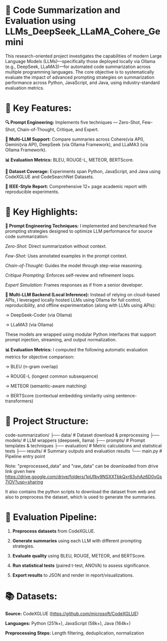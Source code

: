 # 🧠 Code Summarization and Evaluation using LLMs_DeepSeek_LLaMA_Cohere_Gemini
This research-oriented project investigates the capabilities of modern Large Language Models (LLMs)—specifically those deployed locally via Ollama (e.g., DeepSeek, LLaMA3)—for automated code summarization across multiple programming languages. The core objective is to systematically evaluate the impact of advanced prompting strategies on summarization performance across Python, JavaScript, and Java, using industry-standard evaluation metrics.

# 📌 Key Features:
**🔍 Prompt Engineering:** Implements five techniques — Zero-Shot, Few-Shot, Chain-of-Thought, Critique, and Expert.

**🤖 Multi-LLM Support:** Compare summaries across Cohere(via API), Gemini(via API), DeepSeek (via Ollama Framework), and LLaMA3 (via Ollama Framework).

**📊 Evaluation Metrics:** BLEU, ROUGE-L, METEOR, BERTScore.

**🧪 Dataset Coverage:** Experiments span Python, JavaScript, and Java using CodeXGLUE and CodeSearchNet Datasets.

**📑 IEEE-Style Report:** Comprehensive 12+ page academic report with reproducible experiments.

# 🚀 Key Highlights:
**🔧 Prompt Engineering Techniques:**
I implemented and benchmarked five prompting strategies designed to optimize LLM performance for source code summarization:

_Zero-Shot:_ Direct summarization without context.

_Few-Shot:_ Uses annotated examples in the prompt context.

_Chain-of-Thought:_ Guides the model through step-wise reasoning.

_Critique Prompting:_ Enforces self-review and refinement loops.

_Expert Simulation:_ Frames responses as if from a senior developer.

**🧠 Multi-LLM Backend (Local Inference):**
Instead of relying on cloud-based APIs, I leveraged locally hosted LLMs using Ollama for full control, reproducibility, and offline experimentation (along with LLMs using APIs):

-> DeepSeek-Coder (via Ollama)

-> LLaMA3 (via Ollama)

These models are wrapped using modular Python interfaces that support prompt injection, streaming, and output normalization.

**📊 Evaluation Metrics:**
I computed the following automatic evaluation metrics for objective comparison:

-> BLEU (n-gram overlap)

-> ROUGE-L (longest common subsequence)

-> METEOR (semantic-aware matching)

-> BERTScore (contextual embedding similarity using sentence-transformers)

# 📁 Project Structure:

code-summarization/ ├── data/ # Dataset download & preprocessing ├── models/ # LLM wrappers (deepseek, llama) ├── prompts/ # Prompt templates & techniques ├── evaluation/ # Metric calculations and statistical tests ├── results/ # Summary outputs and evaluation results └── main.py # Pipeline entry point

Note: "preprocessed_data" and "raw_data" can be downloaded from drive link given here https://drive.google.com/drive/folders/1pUfbv9NSXXTbkQxr63yhAz6D0vGs7iOV?usp=sharing

It also contains the python scripts to download the dataset from web and also to preprocess the dataset, which is used to generate the summaries.

# 🧪 Evaluation Pipeline:

1. **Preprocess datasets** from CodeXGLUE.

2. **Generate summaries** using each LLM with different prompting strategies.

3. **Evaluate quality** using BLEU, ROUGE, METEOR, and BERTScore.

4. **Run statistical tests** (paired t-test, ANOVA) to assess significance.

5. **Export results** to JSON and render in report/visualizations.


# 📚 Datasets:

**Source:** CodeXGLUE (https://github.com/microsoft/CodeXGLUE)

**Languages:** Python (251k+), JavaScript (58k+), Java (164k+)

**Preprocessing Steps:** Length filtering, deduplication, normalization



